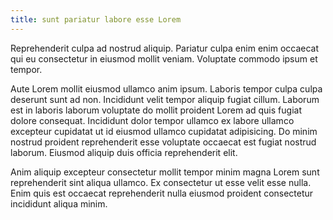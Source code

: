 ```yaml
---
title: sunt pariatur labore esse Lorem
---
```


Reprehenderit culpa ad nostrud aliquip. Pariatur culpa enim enim occaecat qui eu consectetur in eiusmod mollit veniam. Voluptate commodo ipsum et tempor.

Aute Lorem mollit eiusmod ullamco anim ipsum. Laboris tempor culpa culpa deserunt sunt ad non. Incididunt velit tempor aliquip fugiat cillum. Laborum est in laboris laborum voluptate do mollit proident Lorem ad quis fugiat dolore consequat. Incididunt dolor tempor ullamco ex labore ullamco excepteur cupidatat ut id eiusmod ullamco cupidatat adipisicing. Do minim nostrud proident reprehenderit esse voluptate occaecat est fugiat nostrud laborum. Eiusmod aliquip duis officia reprehenderit elit.

Anim aliquip excepteur consectetur mollit tempor minim magna Lorem sunt reprehenderit sint aliqua ullamco. Ex consectetur ut esse velit esse nulla. Enim quis est occaecat reprehenderit nulla eiusmod proident consectetur incididunt aliqua minim.